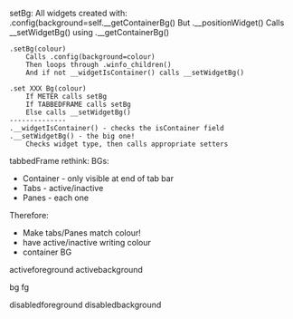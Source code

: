 setBg:
    All widgets created with:
        .config(background=self.__getContainerBg()
    But
        .__positionWidget()
            Calls __setWidgetBg() using .__getContainerBg()

    .setBg(colour)
        Calls .config(background=colour)
        Then loops through .winfo_children()
        And if not __widgetIsContainer() calls __setWidgetBg()

    .set XXX Bg(colour)
        If METER calls setBg
        If TABBEDFRAME calls setBg
        Else calls __setWidgetBg()
    --------------
    .__widgetIsContainer() - checks the isContainer field
    .__setWidgetBg() - the big one!
        Checks widget type, then calls appropriate setters





tabbedFrame rethink:
BGs:
* Container - only visible at end of tab bar
* Tabs - active/inactive
* Panes - each one

Therefore:
* Make tabs/Panes match colour!
* have active/inactive writing colour
* container BG


activeforeground
activebackground

bg
fg

disabledforeground
disabledbackground
